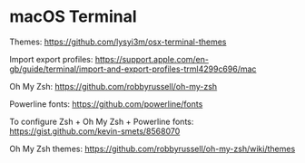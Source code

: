 # macOS Terminal

Themes: https://github.com/lysyi3m/osx-terminal-themes

Import export profiles: https://support.apple.com/en-gb/guide/terminal/import-and-export-profiles-trml4299c696/mac

Oh My Zsh: https://github.com/robbyrussell/oh-my-zsh

Powerline fonts: https://github.com/powerline/fonts

To configure Zsh + Oh My Zsh + Powerline fonts: https://gist.github.com/kevin-smets/8568070

Oh My Zsh themes: https://github.com/robbyrussell/oh-my-zsh/wiki/themes
